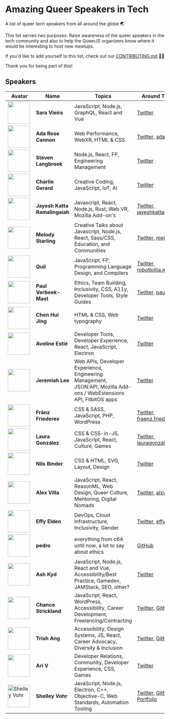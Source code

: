 # Amazing Queer Speakers in Tech

A list of queer tech speakers from all around the globe :earth_asia:

This list serves two purposes: Raise awareness of the queer speakers in the tech community and also to help the QueerJS organizers know where it would be interesting to host new meetups.

If you'd like to add yourself to this list, check out our [CONTRIBUTING.md](CONTRIBUTING.md) :man_cartwheeling:

Thank you for being part of this!

## Speakers

| Avatar | Name | Topics | Around The Web | Location |
| ------------- | ------------- | ------------- | ------------- | ------------- |
| <img src="https://twitter.com/nikkitaFTW/profile_image?size=original" height="70px" width="70px" align="left" alt="" />  | **Sara Vieira**  | JavaScript, Node.js, GraphQL, React and Vue | [Twitter](https://twitter.com/nikkitaftw) | Berlin, Germany |
| <img src="https://twitter.com/Lady_Ada_King/profile_image?size=original" height="70px" width="70px" align="left" alt="" />  | **Ada Rose Cannon**  | Web Performance, WebXR, HTML & CSS | [Twitter](https://twitter.com/lady_ada_king), [ada.is](https://ada.is) | London, UK |
| <img src="https://pbs.twimg.com/profile_images/857671079636217857/ICFEvex-_400x400.jpg" height="70px" width="70px" align="left" alt="" />  | **Steven Langbroek** |Node.js, React, FP, Engineering Management | [Twitter](https://twitter.com/stevendotjs) | Berlin, Germany |
| <img src="https://pbs.twimg.com/profile_images/440808125721870336/34QLtMdA_400x400.jpeg" height="70px" width="70px" align="left" alt="" /> | **Charlie Gerard** | Creative Coding, JavaScript, IoT, AI | [Twitter](https://twitter.com/devdevcharlie) | Sydney, Australia |
| <img src="https://jayeshkattar.github.io/images/photo.png" height="70px" width="70px" align="left" alt="" /> | **Jayesh Katta Ramalingaiah** | Javascript, React, Node.js, Rust, Web VR, Mozilla Add-on's | [Twitter](https://twitter.com/jayeshkattar), [jayeshkattar.github.io](https://jayeshkattar.github.io/) | Bengaluru, India |
| <img src="https://cdn.glitch.com/2d246102-8341-4166-a220-b39d607c9218%2Fsquiddo2.png?v=1562948168400" height="70px" width="70px" align="left" alt="" /> | **Melody Starling** | Creative Talks about Javascript, Node.js, React, Sass/CSS, Education, and Communities | [Twitter](https://twitter.com/pixelyunicorn), [melody.dev](https://melody.dev/) | Philadelphia & NYC, USA |
| <img src="https://pbs.twimg.com/profile_images/1136377275551629312/Z-9Lx8-x_400x400.png" height="70px" width="70px" align="left" alt="" /> | **Quil** | JavaScript, FP, Programming Language Design, and Compilers | [Twitter](https://twitter.com/robotlolita), [robotlolita.me](https://robotlolita.me/) | Stockholm, Sweden |
| <img src="https://twitter.com/paul_v_m/profile_image?size=original" height="70px" width="70px" align="left" alt="" /> | **Paul Verbeek-Mast** | Ethics, Team Building, Inclusivity, CSS, A11y, Developer Tools, Style Guides | [Twitter](https://twitter.com/paul_v_m), [paulvm.com](https://paulvm.com/) | Amsterdam, The Netherlands |
| <img src="https://pbs.twimg.com/profile_images/1138414735500595200/MfOU2-0K_400x400.png" height="70px" width="70px" align="left" alt="" /> | **Chen Hui Jing** | HTML & CSS, Web typography | [Twitter](https://twitter.com/hj_chen) | Singapore |
| <img src="https://twitter.com/avilene_/profile_image?size=original" height="70px" width="70px" align="left" alt="" /> | **Aveline Estié** | Developer Tools, Developer Experience, React, JavaScript, Electron | [Twitter](https://twitter.com/avilene_) | Stockholm, Sweden |
| <img src="https://twitter.com/JeremiahLee/profile_image?size=original" height="70px" width="70px" align="left" alt="" /> | **Jeremiah Lee** | Web APIs, Developer Experience, Engineering Management, JSON:API, Mozilla Add-ons / WebExtensions API, FitbitOS apps | [Twitter](https://twitter.com/JeremiahLee) | Stockholm, Sweden |
| <img src="https://twitter.com/ffraenz/profile_image?size=original" height="70px" width="70px" align="left" alt="" /> | **Fränz Friederes** | CSS & SASS, JavaScript, PHP, WordPress | [Twitter](https://twitter.com/ffraenz), [fraenz.frieder.es](https://fraenz.frieder.es/) | Berlin, Germany & Luxembourg |
| <img src="https://pbs.twimg.com/profile_images/1153994604166991873/Etqs6b5e_400x400.jpg" height="70px" width="70px" align="left" alt="" /> | **Laura González** | CSS & CSS-in-JS, JavaScript, React, Culture, Games | [Twitter](https://twitter.com/freezydorito), [lauragonzalez.cc](https://lauragonzalez.cc/) | London, UK |
| <img src="https://twitter.com/supremebeing09/profile_image?size=original" height="70px" width="70px" align="left" alt="" /> | **Nils Binder** | CSS & HTML, SVG, Layout, Design | [Twitter](https://twitter.com/supremebeing09) | Bochum, Germany |
| <img src="https://pbs.twimg.com/profile_images/1153973985559887873/yqBnG2e4_400x400.jpg" height="70px" width="70px" align="left" alt="" /> | **Alex Villa** | JavaScript, React, ReasonML, Web Design, Queer Culture, Mentoring, Digital Nomads | [Twitter](https://twitter.com/AlxSavage), [alxvilla.me](https://alxvilla.me/) | Mexico City, San Francisco, Berlin |
| <img src="https://pbs.twimg.com/profile_images/1154307358106873856/ySyEjgac_400x400.jpg" height="70px" width="70px" align="left" alt="" /> | **Effy Elden** | DevOps, Cloud Infrastructure, Inclusivity, Gender | [Twitter](https://twitter.com/ineffyble), [effy.is](https://effy.is/) | Melbourne, Australia |
| <img src="https://pbs.twimg.com/media/D59k2LCXsAIW9zX?format=jpg&name=4096x4096" height="70px" width="70px" align="left" alt="" /> | **pedro** | everything from c64 until now, a lot to say about ethics | [GitHub](https://github.com/rj76/) | The Hague, The Netherlands |
| <img src="https://www.gravatar.com/avatar/24073d0e70921eda1a2ae25e2cceb057?s=500" height="70px" width="70px" align="left" alt="" /> | **Ash Kyd** | JavaScript, Node.js, React and Vue, Accessibility/Best Practice, Gamedev, JAMStack, SEO, other? | [Twitter](https://twitter.com/ashkyd) | Amsterdam, Netherlands |
| <img src="https://avatars3.githubusercontent.com/u/3082153?s=96&v=4" height="70px" width="70px" align="left" alt="" /> | **Chance Strickland** | JavaScript, React, WordPress, Accessibility, Career Development, Freelancing/Contracting | [Twitter](https://twitter.com/chancethedev), [GitHub](https://github.com/chancestrickland) | San Diego, CA |
| <img src="https://pbs.twimg.com/profile_images/1110623843939287041/QmYROzLl_400x400.png" height="70px" width="70px" align="left" alt="" /> | **Trish Ang** | Accessibility, Design Systems, JS, React, Career Advocacy, Diversity & Inclusion | [Twitter](https://twitter.com/feesh), [GitHub](https://github.com/feesh) | Oakland, CA |
| <img src="https://twitter.com/AriVanider/profile_image?size=original" height="70px" width="70px" align="left" alt="" /> | **Ari V** | Developer Relations, Community, Developer Experience, CSS, Games | [Twitter](https://twitter.com/AriVanider) | Stockholm, Sweden |
| <img src="https://github.com/codebytere.png" height="70px" width="70px" align="left" alt="Shelley Vohr" /> | **Shelley Vohr** | JavaScript, Node.js, Electron, C++, Objective-C, Web Standards, Automation Tooling | [Twitter](https://twitter.com/codebytere), [GitHub](https://github.com/codebytere), [Portfolio](http://codebyte.re) | San Francisco, California |
